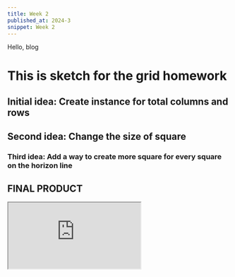 ```yaml
---
title: Week 2
published_at: 2024-3
snippet: Week 2
---
```


Hello, blog


# This is sketch for the grid homework


## Initial idea: Create instance for total columns and rows

## Second idea: Change the size of square

### Third idea: Add a way to create more square for every square on the horizon line
## **FINAL PRODUCT**

<iframe src="https://editor.p5js.org/HappiesDay/full/LpYEK21eS"></iframe>

